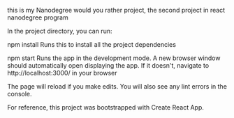 this is my Nanodegree would you rather project, the second project in react nanodegree program  


In the project directory, you can run:

npm install
Runs this to install all the project dependencies

npm start
Runs the app in the development mode.
A new browser window should automatically open displaying the app. If it doesn't, navigate to http://localhost:3000/ in your browser

The page will reload if you make edits.
You will also see any lint errors in the console.

For reference, this project was bootstrapped with Create React App.
